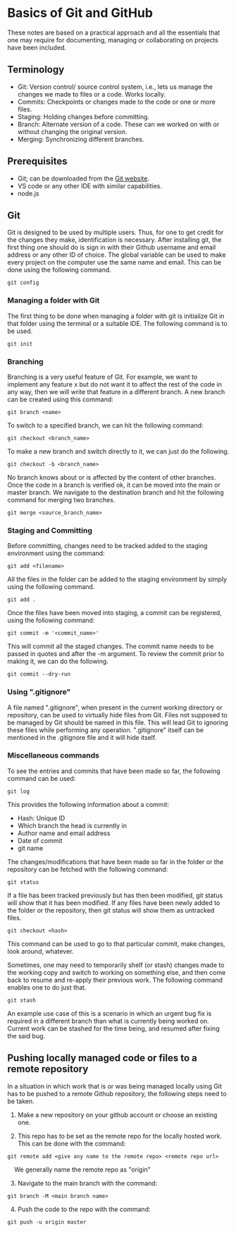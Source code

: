 # Basics of Git and GitHub
These notes are based on a practical approach  and all the essentials that one may require for documenting, managing or collaborating on projects have been included. 

## Terminology
- Git: Version control/ source control system, i.e., lets us manage the changes we made to files or a code. Works locally.
- Commits: Checkpoints or changes made to the code or one or more files.
- Staging: Holding changes before committing.
- Branch: Alternate version of a code. These can we worked on with or without changing the original version.
- Merging: Synchronizing different branches.

## Prerequisites
- Git; can be downloaded from the [Git website](https://git-scm.com/).
- VS code or any other IDE with similar capabilities.
- node.js

## Git 
Git is designed to be used by multiple users. Thus, for one to get credit for the changes they make, identification is necessary. After installing git, the first thing one should do is sign in with their Github username and email address or any other ID of choice. The global variable can be used to make every project on the computer use the same name and email. This can be done using the following command.

```
git config
```

### Managing a folder with Git
The first thing to be done when managing a folder with git is initialize Git in that folder using the terminal or a suitable IDE. The following command is to be used.
```
git init
```

### Branching

Branching is a very useful feature of Git. For example, we want to implement any feature x but do not want it to affect the rest of the code in any way, then we will write that feature in a different branch.
A new branch can be created using this command:
```
git branch <name>
```
To switch to a specified branch, we can hit the following command:
```
git checkout <branch_name>
```
To make a new branch and switch directly to it, we can just do the following.
```
git checkout -b <branch_name>
```
No branch knows about or is affected by the content of other branches.
Once the code in a branch is verified ok, it can be moved into the main or master branch. We navigate to the destination branch and hit the following command for merging two branches.
```
git merge <source_branch_name>
```

### Staging and Committing
Before committing, changes need to be tracked added to the staging environment using the command:
```
git add <filename> 
```
All the files in the folder can be added to the staging environment by simply using the following command.
```
git add .
```
Once the files have been moved into staging, a commit can be registered, using the following command:
```
git commit -m '<commit_name>'
```
This will commit all the staged changes. The commit name needs to be passed in quotes and after the -m argument.
To review the commit prior to making it, we can do the following.
```
git commit --dry-run
```

### Using ".gitignore"
A file named ".gitignore", when present in the current working directory or repository, can be used to virtually hide files from Git. Files not supposed to be managed by Git should be named in this file. This will lead Git to ignoring these files while performing any operation.
".gitignore" itself can be mentioned in the .gitignore file and it will hide itself.

###  Miscellaneous commands
To see the entries and commits that have been made so far, the following command can be used:
```
git log
```

This provides the following information about a commit:
- Hash: Unique ID
- Which branch the head is currently in
- Author name and email address
- Date of commit
- git name

The changes/modifications that have been made so far in the folder or the repository can be fetched with the following command:
```
git status
```
If a file has been tracked previously but has then been modified, git status will show that it has been modified. If any files have been newly added to the folder or the repository, then git status will show them as untracked files.

```
git checkout <hash>
```
This command can be used to go to that particular commit, make changes, look around, whatever.

Sometimes, one may need to temporarily shelf (or stash) changes made to the working copy and switch to working on something else, and then come back to resume and re-apply their previous work. The following command enables one to do just that.
```
git stash
```
An example use case of this is a scenario in which an urgent bug fix is required in a different branch than what is currently being worked on. Current work can be stashed for the time being, and resumed after fixing the said bug.

## Pushing locally managed code or files to a remote repository
In a situation in which work that is or was being managed locally using Git has to be pushed to a remote Github repository, the following steps need to be taken.
1. Make a new repository on your github account or choose an existing one.
  
2. This repo has to be set as the remote repo for the locally hosted work. This can be done with the command: 
  ```
  git remote add <give any name to the remote repo> <remote repo url>
  ```
&nbsp;&nbsp;&nbsp;&nbsp;We generally name the remote repo as "origin"  
    
3. Navigate to the main branch with the command:
```
git branch -M <main branch name>
```
4. Push the code to the repo with the command:
```
git push -u origin master 
```
